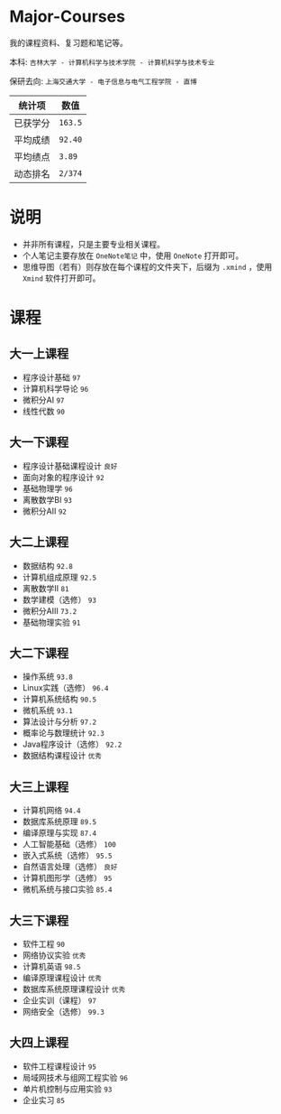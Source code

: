 # Major-Courses

我的课程资料、复习题和笔记等。

本科: `吉林大学 - 计算机科学与技术学院 - 计算机科学与技术专业`

保研去向: `上海交通大学 - 电子信息与电气工程学院 - 直博`

| 统计项 | 数值 |
| --- | --- |
| 已获学分 | `163.5` |
| 平均成绩 | `92.40` |
| 平均绩点 | `3.89` |
| 动态排名 | `2/374` |

# 说明
- 并非所有课程，只是主要专业相关课程。
- 个人笔记主要存放在 `OneNote笔记` 中，使用 `OneNote` 打开即可。
- 思维导图（若有）则存放在每个课程的文件夹下，后缀为 `.xmind` ，使用 `Xmind` 软件打开即可。
# 课程

## 大一上课程
- 程序设计基础 `97`
- 计算机科学导论 `96`
- 微积分AI `97`
- 线性代数 `90`
## 大一下课程
- 程序设计基础课程设计 `良好`
- 面向对象的程序设计 `92`
- 基础物理学 `96`
- 离散数学BI `93`
- 微积分AII `92`
## 大二上课程
- 数据结构 `92.8`
- 计算机组成原理 `92.5`
- 离散数学II `81`
- 数学建模（选修） `93`
- 微积分AIII `73.2`
- 基础物理实验 `91`
## 大二下课程
- 操作系统 `93.8`
- Linux实践（选修） `96.4`
- 计算机系统结构 `90.5`
- 微机系统 `93.1`
- 算法设计与分析 `97.2`
- 概率论与数理统计 `92.3`
- Java程序设计（选修） `92.2`
- 数据结构课程设计 `优秀`
## 大三上课程
- 计算机网络 `94.4`
- 数据库系统原理 `89.5`
- 编译原理与实现 `87.4`
- 人工智能基础（选修） `100`
- 嵌入式系统（选修） `95.5`
- 自然语言处理（选修） `良好`
- 计算机图形学（选修） `95`
- 微机系统与接口实验 `85.4`
## 大三下课程
- 软件工程 `90`
- 网络协议实验 `优秀`
- 计算机英语 `98.5`
- 编译原理课程设计 `优秀`
- 数据库系统原理课程设计 `优秀`
- 企业实训（课程） `97`
- 网络安全（选修） `99.3`
## 大四上课程
- 软件工程课程设计 `95`
- 局域网技术与组网工程实验 `96`
- 单片机控制与应用实验 `93`
- 企业实习 `85`